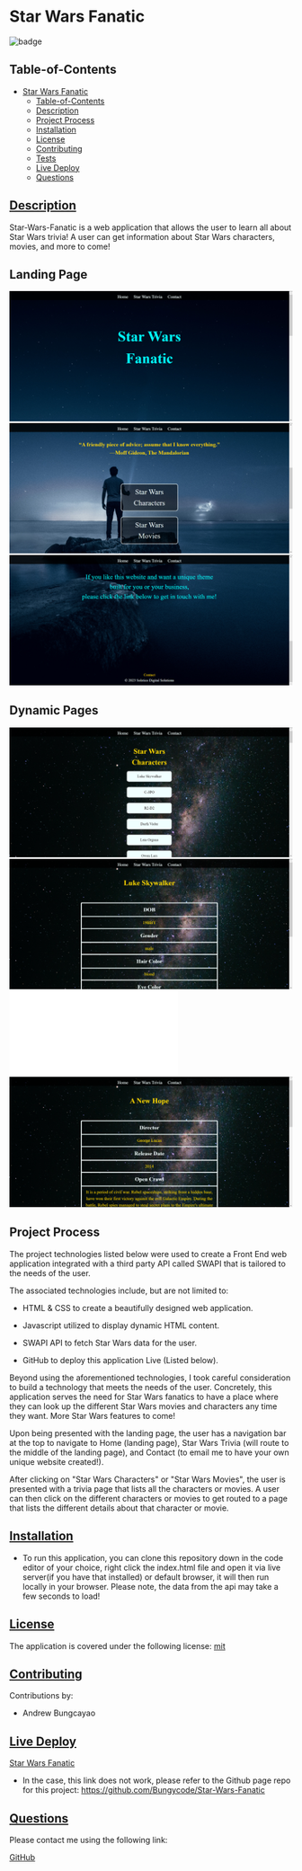 # Star Wars Fanatic

![badge](https://img.shields.io/badge/license-mit-blue)

## Table-of-Contents

- [Star Wars Fanatic](#Star-Wars-Fanatic)
  - [Table-of-Contents](#table-of-contents)
  - [Description](#description)
  - [Project Process](#project-process)
  - [Installation](#installation)
  - [License](#license)
  - [Contributing](#contributing)
  - [Tests](#tests)
  - [Live Deploy](#live-deploy)
  - [Questions](#questions)

## [Description](#table-of-contents)

Star-Wars-Fanatic is a web application that allows the user to learn all about Star Wars trivia! A user can get information about Star Wars characters, movies, and more to come!

## Landing Page

![Home](/images/Landing-Page/Home.png)
![Star Wars Trivia](/images/Landing-Page/Star-Wars-Trivia.png)
![Contact](/images/Landing-Page/Contact.png)

## Dynamic Pages

![Character List](/images/character-list-page.png)
![Character](/images/character-page.png)
![Movie List](/images/movie-list-page.html)
![Movie](/images/movie-page.png)

## Project Process

The project technologies listed below were used to create a Front End web application integrated with a third party API called SWAPI that is tailored to the needs of the user.

The associated technologies include, but are not limited to:

- HTML & CSS to create a beautifully designed web application.

- Javascript utilized to display dynamic HTML content.

- SWAPI API to fetch Star Wars data for the user.

- GitHub to deploy this application Live (Listed below).
  
 Beyond using the aforementioned technologies, I took careful consideration to build a technology that meets the needs of the user. Concretely, this application serves the need for Star Wars fanatics to have a place where they can look up the different Star Wars movies and characters any time they want. More Star Wars features to come!
 
 Upon being presented with the landing page, the user has a navigation bar at the top to navigate to Home (landing page), Star Wars Trivia (will route to the middle of the landing page), and Contact (to email me to have your own unique website created!).

After clicking on "Star Wars Characters" or "Star Wars Movies", the user is presented with a trivia page that lists all the characters or movies. A user can then click on the different characters or movies to get routed to a page that lists the different details about that character or movie.

## [Installation](#table-of-contents)

- To run this application, you can clone this repository down in the code editor of your choice, right click the index.html file and open it via live server(if you have that installed) or default browser, it will then run locally in your browser. Please note, the data from the api may take a few seconds to load!

## [License](#table-of-contents)

The application is covered under the following license: [mit](https://choosealicense.com/licenses/mit)

## [Contributing](#table-of-contents)

Contributions by:

- Andrew Bungcayao

## [Live Deploy](#table-of-contents)

[Star Wars Fanatic](https://bungycode.github.io/Star-Wars-Fanatic/)

- In the case, this link does not work, please refer to the Github page repo for this project: https://github.com/Bungycode/Star-Wars-Fanatic

## [Questions](#table-of-contents)

Please contact me using the following link:

[GitHub](https://github.com/Bungycode)
